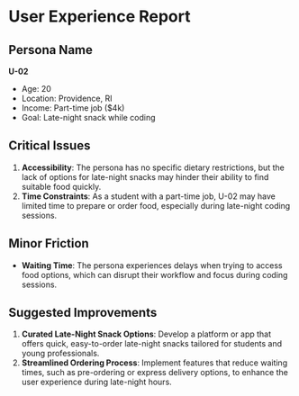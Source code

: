 # User Experience Report

## Persona Name
**U-02**  
- Age: 20  
- Location: Providence, RI  
- Income: Part-time job ($4k)  
- Goal: Late-night snack while coding  

## Critical Issues
1. **Accessibility**: The persona has no specific dietary restrictions, but the lack of options for late-night snacks may hinder their ability to find suitable food quickly.
2. **Time Constraints**: As a student with a part-time job, U-02 may have limited time to prepare or order food, especially during late-night coding sessions.

## Minor Friction
- **Waiting Time**: The persona experiences delays when trying to access food options, which can disrupt their workflow and focus during coding sessions.

## Suggested Improvements
1. **Curated Late-Night Snack Options**: Develop a platform or app that offers quick, easy-to-order late-night snacks tailored for students and young professionals.
2. **Streamlined Ordering Process**: Implement features that reduce waiting times, such as pre-ordering or express delivery options, to enhance the user experience during late-night hours.